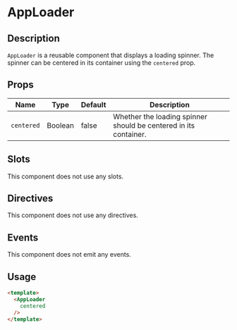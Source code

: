 # AppLoader

## Description

`AppLoader` is a reusable component that displays a loading spinner. The spinner can be centered in its container using the `centered` prop.

## Props

| Name | Type | Default | Description |
| ---- | ---- | ------- | ----------- |
| `centered` | Boolean | false | Whether the loading spinner should be centered in its container. |

## Slots

This component does not use any slots.

## Directives

This component does not use any directives.

## Events

This component does not emit any events.

## Usage

```html
<template>
  <AppLoader
    centered
  />
</template>
```
